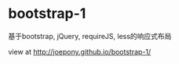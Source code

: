 # bootstrap-1
基于bootstrap, jQuery, requireJS, less的响应式布局

view at http://joepony.github.io/bootstrap-1/
